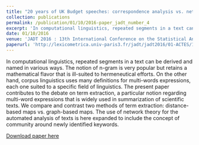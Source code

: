 ```yaml
---
title: "20 years of UK Budget speeches: correspondence analysis vs. networks of n-grams"
collection: publications
permalink: /publication/01/10/2016-paper_jadt_number_4
excerpt: 'In computational linguistics, repeated segments in a text can be derived and named in various ways. The notion of n-gram is very popular but retains a mathematical flavor that is ill-suited to hermeneutical efforts. On the other hand, corpus linguistics uses many definitions for multi-words expressions, each one suited to a specific field of linguistics. The present paper contributes to the debate on term extraction, a particular notion regarding multi-word expressions that is widely used in summarization of scientific texts. We compare and contrast two methods of term extraction: distance-based maps vs. graph-based maps. The use of network theory for the automated analysis of texts is here expanded to include the concept of community around newly identified keywords.'
date: 01/10/2016
venue: 'JADT 2016 : 13th International Conference on the Statistical Analysis of Textual Data'
paperurl: 'http://lexicometrica.univ-paris3.fr/jadt/jadt2016/01-ACTES/107938/107938.pdf/'
---
```

In computational linguistics, repeated segments in a text can be derived and named in various ways. The notion of n-gram is very popular but retains a mathematical flavor that is ill-suited to hermeneutical efforts. On the other hand, corpus linguistics uses many definitions for multi-words expressions, each one suited to a specific field of linguistics. The present paper contributes to the debate on term extraction, a particular notion regarding multi-word expressions that is widely used in summarization of scientific texts. We compare and contrast two methods of term extraction: distance-based maps vs. graph-based maps. The use of network theory for the automated analysis of texts is here expanded to include the concept of community around newly identified keywords.

[Download paper here](http://lexicometrica.univ-paris3.fr/jadt/jadt2016/01-ACTES/107938/107938.pdf/)
